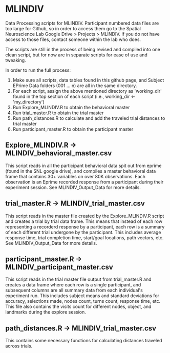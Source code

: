 # MLINDIV
Data Processing scripts for MLINDIV. Participant numbered data files are too large for Github, so in order to access them go to the Spatial Neuroscience Lab Google Drive > Projects > MLINDIV. If you do not have access to those files, contact someone within the lab who does.

The scripts are still in the process of being revised and compiled into one clean script, but for now are in separate scripts for ease of use and tweaking.

In order to run the full process:
  1) Make sure all scripts, data tables found in this github page, and Subject EPrime Data folders (001 ... n) are all in the same directory.
  2) For each script, assign the above mentioned directory as 'working_dir' found in the top section of each script (i.e., working_dir <- 'my_directory')
  3) Run Explore_MLINDIV.R to obtain the behavioral master
  4) Run trial_master.R to obtain the trial master
  5) Run path_distances.R to calculate and add the traveled trial distances to trial master
  6) Run participant_master.R to obtain the participant master
  
  


Explore_MLINDIV.R -> MLINDIV_behavioral_master.csv
- 
This script reads in all the participant behavioral data spit out from eprime (found in the SNL google drive), and compiles a master behavioral data frame that contains 30+ variables on over 80K observations. Each observation is an Eprime recorded response from a participant during their experiment session. See MLINDIV_Output_Data for more details.


trial_master.R -> MLINDIV_trial_master.csv
-
This script reads in the master file created by the Explore_MLINDIV.R script and creates a trial by trial data frame. This means that instead of each row representing a recorderd response by a participant, each row is a summary of each different trial undergone by the participant. This includes average response time, trial completion time, start/goal locations, path vectors, etc. See MLINDIV_Output_Data for more details.

participant_master.R -> MLINDIV_participant_master.csv
-
This script reads in the trial master file output from trial_master.R and creates a data frame where each row is a single participant, and subsequent columns are all summary data from each individual's experiment run. This includes subject means and standard deviations for accuracy, selections made, nodes count, turns count, response time, etc. This file also contains the visits count for different nodes, object, and landmarks during the explore session.

path_distances.R -> MLINDIV_trial_master.csv
-
This contains some necessary functions for calculating distances traveled across trials. 



